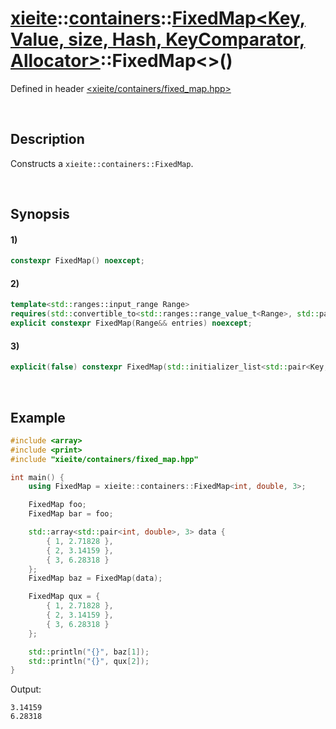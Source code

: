 # [xieite](../../../../../../xieite.md)\:\:[containers](../../../../../../containers.md)\:\:[FixedMap<Key, Value, size, Hash, KeyComparator, Allocator>](../../../../fixed_map.md)\:\:FixedMap\<\>\(\)
Defined in header [<xieite/containers/fixed_map.hpp>](../../../../../../../include/xieite/containers/fixed_map.hpp)

&nbsp;

## Description
Constructs a `xieite::containers::FixedMap`.

&nbsp;

## Synopsis
#### 1)
```cpp
constexpr FixedMap() noexcept;
```
#### 2)
```cpp
template<std::ranges::input_range Range>
requires(std::convertible_to<std::ranges::range_value_t<Range>, std::pair<Key, Value>>)
explicit constexpr FixedMap(Range&& entries) noexcept;
```
#### 3)
```cpp
explicit(false) constexpr FixedMap(std::initializer_list<std::pair<Key, Value>> entries) noexcept;
```

&nbsp;

## Example
```cpp
#include <array>
#include <print>
#include "xieite/containers/fixed_map.hpp"

int main() {
    using FixedMap = xieite::containers::FixedMap<int, double, 3>;

    FixedMap foo;
    FixedMap bar = foo;

    std::array<std::pair<int, double>, 3> data {
        { 1, 2.71828 },
        { 2, 3.14159 },
        { 3, 6.28318 }
    };
    FixedMap baz = FixedMap(data);

    FixedMap qux = {
        { 1, 2.71828 },
        { 2, 3.14159 },
        { 3, 6.28318 }
    };

    std::println("{}", baz[1]);
    std::println("{}", qux[2]);
}
```
Output:
```
3.14159
6.28318
```
